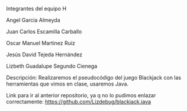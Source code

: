 Integrantes del equipo H

Angel Garcia Almeyda

Juan Carlos Escamilla Carballo

Oscar Manuel Martinez Ruiz

Jesús David Tejeda Hernández

Lizbeth Guadalupe Segundo Cienega

Descripción: Realizaremos el pseudocódigo del juego Blackjack con las herramientas que vimos en clase, usaremos Java.

Link para ir al anterior repositorio, ya q no lo pudimos enlazar correctamente: 
https://github.com/Lizdebug/blackjack.java
